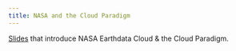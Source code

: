 ```yaml
---
title: NASA and the Cloud Paradigm
---
```


[Slides](https://docs.google.com/presentation/d/1pyio0R_zP-Smjc2SRduyXnxc_i-eKWQL/edit?usp=sharing&ouid=100837425967427156234&rtpof=true&sd=true) that introduce NASA Earthdata Cloud & the Cloud Paradigm.
